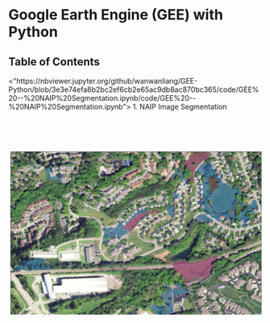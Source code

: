 
<h1> Google Earth Engine (GEE) with Python </h1>

<h2> Table of Contents </h2> <"https://nbviewer.jupyter.org/github/wanwanliang/GEE-Python/blob/3e3e74efa8b2bc2ef6cb2e65ac9db8ac870bc365/code/GEE%20--%20NAIP%20Segmentation.ipynb/code/GEE%20--%20NAIP%20Segmentation.ipynb"> 1. NAIP Image Segmentation </a> </h3>


<br/><br/><br/>


![For Spatial Analysis](/files/map.PNG)
